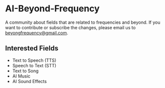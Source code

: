 # AI-Beyond-Frequency
A community about fields that are related to frequencies and beyond.
If you want to contribute or subscribe the changes, please email us to beyongfrequency@gmail.com.

## Interested Fields
- Text to Speech (TTS)
- Speech to Text (STT)
- Text to Song
- AI Music
- AI Sound Effects
